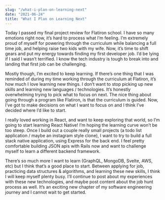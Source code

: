 ```yaml
---
slug: "/what-i-plan-on-learning-next"
date: "2021-06-24"
title: "What I Plan on Learning Next"
---
```

Today I passed my final project review for Flatiron school. I have so many emotions right now, it’s hard to process what I’m feeling. I’m extremely proud of myself for powering through the curriculum while balancing a full time job, and helping raise two kids with my wife. Now, it’s time to shift gears and put my energy towards finding my first developer job. I’d be lying if I said I wasn’t terrified. I know the tech industry is tough to break into and landing that first job can be challenging.

Mostly though, I’m excited to keep learning. If there’s one thing that I was reminded of during my time working through the curriculum at Flatiron, it’s how much I love learning new things. I don’t want to stop picking up new skills and learning new languages / technologies. It’s honestly overwhelming trying to pick what to focus on next. The nice thing about going through a program like Flatiron, is that the curriculum is guided. Now, I’ve got to make decisions on what I want to focus on and I think I’ve decided where I’d like to start.

I really loved working in React, and want to keep exploring that world, so I’m going to start learning React Native! I’m hoping the learning curve won’t be too steep. Once I build out a couple really small projects (a todo list application / maybe an instagram style clone), I want to try to build a full stack native application, using Express for the back end. I feel pretty comfortable building JSON apis with Rails now and want to challenge myself to learn a different backend framework.

There’s so much more I want to learn (GraphQL, MongoDB, Svelte, AWS, etc) but I think that’s a good place to start. Between applying for job, practicing data structures & algorithms, and learning these new skills, I think I will keep myself plenty busy. I’ll continue to post about my experiences with these new technologies, and maybe post content about the job hunt process as well. It’s an exciting new chapter of my software engineering journey and I cannot wait to get started.